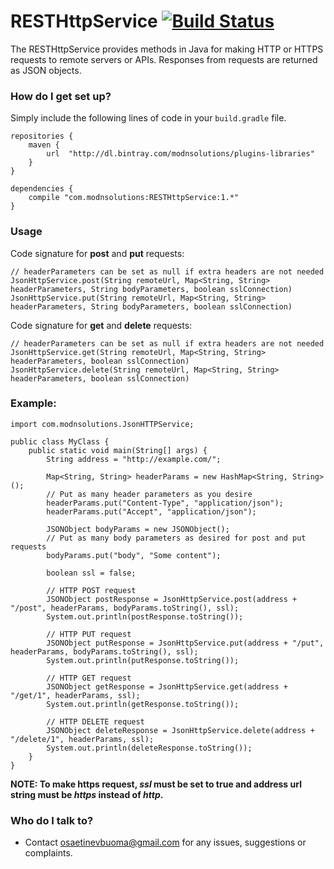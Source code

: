 # RESTHttpService [![Build Status](https://travis-ci.org/osaetinevbuoma/RESTHttpService.svg?branch=master)](https://travis-ci.org/osaetinevbuoma/RESTHttpService) #

The RESTHttpService provides methods in Java for making HTTP or HTTPS requests to remote servers or APIs. Responses from requests are returned as JSON objects.

### How do I get set up? ###

Simply include the following lines of code in your `build.gradle` file.
```
repositories {
    maven {
        url  "http://dl.bintray.com/modnsolutions/plugins-libraries" 
    }
}

dependencies {
    compile "com.modnsolutions:RESTHttpService:1.*"
}
```

### Usage ###
Code signature for **post** and **put** requests:

```
// headerParameters can be set as null if extra headers are not needed
JsonHttpService.post(String remoteUrl, Map<String, String> headerParameters, String bodyParameters, boolean sslConnection)
JsonHttpService.put(String remoteUrl, Map<String, String> headerParameters, String bodyParameters, boolean sslConnection)
```

Code signature for **get** and **delete** requests:

```
// headerParameters can be set as null if extra headers are not needed
JsonHttpService.get(String remoteUrl, Map<String, String> headerParameters, boolean sslConnection)
JsonHttpService.delete(String remoteUrl, Map<String, String> headerParameters, boolean sslConnection)
```

### Example: ###

```
import com.modnsolutions.JsonHTTPService;

public class MyClass {
    public static void main(String[] args) {
        String address = "http://example.com/";

        Map<String, String> headerParams = new HashMap<String, String>();
        // Put as many header parameters as you desire
        headerParams.put("Content-Type", "application/json");
        headerParams.put("Accept", "application/json");

        JSONObject bodyParams = new JSONObject();
        // Put as many body parameters as desired for post and put requests
        bodyParams.put("body", "Some content");

        boolean ssl = false;

        // HTTP POST request
        JSONObject postResponse = JsonHttpService.post(address + "/post", headerParams, bodyParams.toString(), ssl);
        System.out.println(postResponse.toString());

        // HTTP PUT request
        JSONObject putResponse = JsonHttpService.put(address + "/put", headerParams, bodyParams.toString(), ssl);
        System.out.println(putResponse.toString());

        // HTTP GET request
        JSONObject getResponse = JsonHttpService.get(address + "/get/1", headerParams, ssl);
        System.out.println(getResponse.toString());

        // HTTP DELETE request
        JSONObject deleteResponse = JsonHttpService.delete(address + "/delete/1", headerParams, ssl);
        System.out.println(deleteResponse.toString());
    }
}
```

**NOTE: To make https request, *ssl* must be set to true and address url string must be *https* instead of *http*.**

### Who do I talk to? ###

* Contact osaetinevbuoma@gmail.com for any issues, suggestions or complaints.